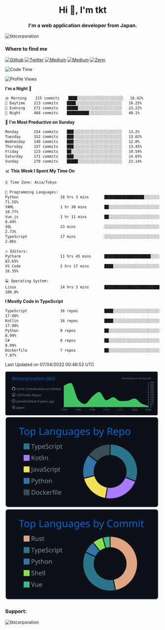 <h1 align="center">Hi 👋, I'm tkt</h1>
<h3 align="center">I'm a web application developer from Japan.</h3>

<p align="left"> <img src="https://komarev.com/ghpvc/?username=tktcorporation&label=Profile%20views&color=0e75b6&style=flat" alt="tktcorporation" /> </p>

<h3>Where to find me</h3>
<p>
<a href="https://github.com/tktcorporation" target="_blank"><img alt="Github" src="https://img.shields.io/badge/GitHub-%2312100E.svg?&style=for-the-badge&logo=Github&logoColor=white" /></a>
<a href="https://twitter.com/tktcorporation" target="_blank"><img alt="Twitter" src="https://img.shields.io/badge/twitter-%231DA1F2.svg?&style=for-the-badge&logo=twitter&logoColor=white" /></a>
<a href="https://www.linkedin.com/in/tktcorporation" target="_blank"><img alt="Medium" src="https://img.shields.io/badge/linkdin-0a66c2.svg?&style=for-the-badge&logo=linkedin&logoColor=white" /></a>
<a href="https://qiita.com/tktcorporation" target="_blank"><img alt="Medium" src="https://img.shields.io/badge/qiita-55C500.svg?&style=for-the-badge&logo=qiita&logoColor=white" /></a>
<a href="https://zenn.dev/tktcorporation" target="_blank"><img alt="Zenn" src="https://img.shields.io/badge/Zenn-3EA8FF.svg?&style=for-the-badge&logo=Zenn&logoColor=white" /></a>
</p>
  
<!--START_SECTION:waka-->
![Code Time](http://img.shields.io/badge/Code%20Time-240%20hrs%2033%20mins-blue)

![Profile Views](http://img.shields.io/badge/Profile%20Views-1-blue)

**I'm a Night 🦉** 

```text
🌞 Morning    215 commits    ████░░░░░░░░░░░░░░░░░░░░░   18.42% 
🌆 Daytime    213 commits    ████░░░░░░░░░░░░░░░░░░░░░   18.25% 
🌃 Evening    271 commits    █████░░░░░░░░░░░░░░░░░░░░   23.22% 
🌙 Night      468 commits    ██████████░░░░░░░░░░░░░░░   40.1%

```
📅 **I'm Most Productive on Sunday** 

```text
Monday       154 commits    ███░░░░░░░░░░░░░░░░░░░░░░   13.2% 
Tuesday      152 commits    ███░░░░░░░░░░░░░░░░░░░░░░   13.02% 
Wednesday    140 commits    ███░░░░░░░░░░░░░░░░░░░░░░   12.0% 
Thursday     157 commits    ███░░░░░░░░░░░░░░░░░░░░░░   13.45% 
Friday       123 commits    ██░░░░░░░░░░░░░░░░░░░░░░░   10.54% 
Saturday     171 commits    ███░░░░░░░░░░░░░░░░░░░░░░   14.65% 
Sunday       270 commits    █████░░░░░░░░░░░░░░░░░░░░   23.14%

```


📊 **This Week I Spent My Time On** 

```text
⌚︎ Time Zone: Asia/Tokyo

💬 Programming Languages: 
Python                   10 hrs 3 mins       ██████████████████░░░░░░░   71.55% 
YAML                     1 hr 30 mins        ██░░░░░░░░░░░░░░░░░░░░░░░   10.77% 
Vue.js                   1 hr 11 mins        ██░░░░░░░░░░░░░░░░░░░░░░░   8.49% 
SQL                      23 mins             ░░░░░░░░░░░░░░░░░░░░░░░░░   2.73% 
TypeScript               17 mins             ░░░░░░░░░░░░░░░░░░░░░░░░░   2.06%

🔥 Editors: 
PyCharm                  11 hrs 45 mins      █████████████████████░░░░   83.65% 
VS Code                  2 hrs 17 mins       ████░░░░░░░░░░░░░░░░░░░░░   16.35%

💻 Operating System: 
Linux                    14 hrs 3 mins       █████████████████████████   100.0%

```

**I Mostly Code in TypeScript** 

```text
TypeScript               16 repos            ████░░░░░░░░░░░░░░░░░░░░░   17.98% 
Kotlin                   16 repos            ████░░░░░░░░░░░░░░░░░░░░░   17.98% 
Python                   8 repos             ██░░░░░░░░░░░░░░░░░░░░░░░   8.99% 
C#                       8 repos             ██░░░░░░░░░░░░░░░░░░░░░░░   8.99% 
Dockerfile               7 repos             ██░░░░░░░░░░░░░░░░░░░░░░░   7.87%

```



 Last Updated on 07/04/2022 00:46:52 UTC
<!--END_SECTION:waka-->

[![](https://raw.githubusercontent.com/tktcorporation/tktcorporation/master/profile-summary-card-output/github_dark/0-profile-details.svg)](https://github.com/vn7n24fzkq/github-profile-summary-cards)
[![](https://raw.githubusercontent.com/tktcorporation/tktcorporation/master/profile-summary-card-output/github_dark/1-repos-per-language.svg)](https://github.com/vn7n24fzkq/github-profile-summary-cards) [![](https://raw.githubusercontent.com/tktcorporation/tktcorporation/master/profile-summary-card-output/github_dark/2-most-commit-language.svg)](https://github.com/vn7n24fzkq/github-profile-summary-cards)

<h3 align="left">Support:</h3>
<p><a href="https://www.buymeacoffee.com/tktcorporation"> <img align="left" src="https://cdn.buymeacoffee.com/buttons/v2/default-yellow.png" height="50" width="210" alt="tktcorporation" /></a></p><br><br>
